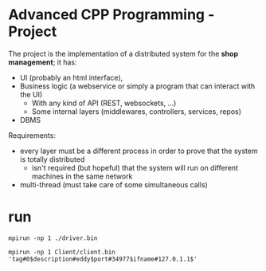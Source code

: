 # Advanced CPP Programming - Project

The project is the implementation of a distributed system for the **shop management**; it has:

* UI (probably an html interface), 
* Business logic (a webservice or simply a program that can interact with the UI)
    * With any kind of API (REST, websockets, ...)
    * Some internal layers (middlewares, controllers, services, repos)
* DBMS


Requirements:

* every layer must be a different process in order to prove that the system is totally distributed 
    * isn't required (but hopeful) that the system will run on different machines in the same network 
* multi-thread (must take care of some simultaneous calls)


# run

```
mpirun -np 1 ./driver.bin

mpirun -np 1 Client/client.bin 'tag#0$description#eddy$port#34977$ifname#127.0.1.1$'
```